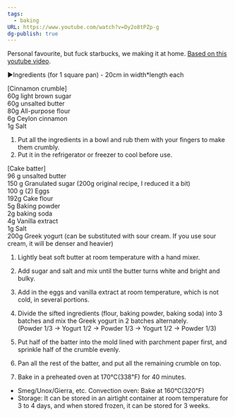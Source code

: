 ```yaml
---
tags:
  - baking
URL: https://www.youtube.com/watch?v=Dy2o8tPZp-g
dg-publish: true
---
```

Personal favourite, but fuck starbucks, we making it at home. [Based on this youtube video](https://www.youtube.com/watch?v=Dy2o8tPZp-g).


▶Ingredients (for 1 square pan) - 20cm in width*length each

[Cinnamon crumble]  
60g light brown sugar  
60g unsalted butter  
80g All-purpose flour  
6g Ceylon cinnamon  
1g Salt  

1. Put all the ingredients in a bowl and rub them with your fingers to make them crumbly.
2. Put it in the refrigerator or freezer to cool before use.

[Cake batter]  
96 g unsalted butter  
150 g Granulated sugar (200g original recipe, I reduced it a bit)  
100 g (2) Eggs  
192g Cake flour  
5g Baking powder  
2g baking soda  
4g Vanilla extract  
1g Salt  
200g Greek yogurt (can be substituted with sour cream. If you use sour cream, it will be denser and heavier)  

1. Lightly beat soft butter at room temperature with a hand mixer.
2. Add sugar and salt and mix until the butter turns white and bright and bulky.
3. Add in the eggs and vanilla extract at room temperature, which is not cold, in several portions.
4. Divide the sifted ingredients (flour, baking powder, baking soda) into 3 batches and mix the Greek yogurt in 2 batches alternately.  
    (Powder 1/3 → Yogurt 1/2 → Powder 1/3 → Yogurt 1/2 → Powder 1/3)  
    
5. Put half of the batter into the mold lined with parchment paper first, and sprinkle half of the crumble evenly.
6. Pan all the rest of the batter, and put all the remaining crumble on top.
7. Bake in a preheated oven at 170℃(338℉) for 40 minutes.

- Smeg/Unox/Gierra, etc. Convection oven: Bake at 160℃(320℉)
- Storage: It can be stored in an airtight container at room temperature for 3 to 4 days, and when stored frozen, it can be stored for 3 weeks.